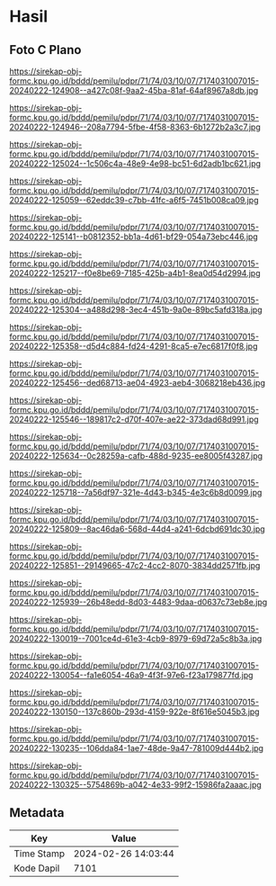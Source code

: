 # Hasil

## Foto C Plano

https://sirekap-obj-formc.kpu.go.id/bddd/pemilu/pdpr/71/74/03/10/07/7174031007015-20240222-124908--a427c08f-9aa2-45ba-81af-64af8967a8db.jpg

https://sirekap-obj-formc.kpu.go.id/bddd/pemilu/pdpr/71/74/03/10/07/7174031007015-20240222-124946--208a7794-5fbe-4f58-8363-6b1272b2a3c7.jpg

https://sirekap-obj-formc.kpu.go.id/bddd/pemilu/pdpr/71/74/03/10/07/7174031007015-20240222-125024--1c506c4a-48e9-4e98-bc51-6d2adb1bc621.jpg

https://sirekap-obj-formc.kpu.go.id/bddd/pemilu/pdpr/71/74/03/10/07/7174031007015-20240222-125059--62eddc39-c7bb-41fc-a6f5-7451b008ca09.jpg

https://sirekap-obj-formc.kpu.go.id/bddd/pemilu/pdpr/71/74/03/10/07/7174031007015-20240222-125141--b0812352-bb1a-4d61-bf29-054a73ebc446.jpg

https://sirekap-obj-formc.kpu.go.id/bddd/pemilu/pdpr/71/74/03/10/07/7174031007015-20240222-125217--f0e8be69-7185-425b-a4b1-8ea0d54d2994.jpg

https://sirekap-obj-formc.kpu.go.id/bddd/pemilu/pdpr/71/74/03/10/07/7174031007015-20240222-125304--a488d298-3ec4-451b-9a0e-89bc5afd318a.jpg

https://sirekap-obj-formc.kpu.go.id/bddd/pemilu/pdpr/71/74/03/10/07/7174031007015-20240222-125358--d5d4c884-fd24-4291-8ca5-e7ec6817f0f8.jpg

https://sirekap-obj-formc.kpu.go.id/bddd/pemilu/pdpr/71/74/03/10/07/7174031007015-20240222-125456--ded68713-ae04-4923-aeb4-3068218eb436.jpg

https://sirekap-obj-formc.kpu.go.id/bddd/pemilu/pdpr/71/74/03/10/07/7174031007015-20240222-125546--189817c2-d70f-407e-ae22-373dad68d991.jpg

https://sirekap-obj-formc.kpu.go.id/bddd/pemilu/pdpr/71/74/03/10/07/7174031007015-20240222-125634--0c28259a-cafb-488d-9235-ee8005f43287.jpg

https://sirekap-obj-formc.kpu.go.id/bddd/pemilu/pdpr/71/74/03/10/07/7174031007015-20240222-125718--7a56df97-321e-4d43-b345-4e3c6b8d0099.jpg

https://sirekap-obj-formc.kpu.go.id/bddd/pemilu/pdpr/71/74/03/10/07/7174031007015-20240222-125809--8ac46da6-568d-44d4-a241-6dcbd691dc30.jpg

https://sirekap-obj-formc.kpu.go.id/bddd/pemilu/pdpr/71/74/03/10/07/7174031007015-20240222-125851--29149665-47c2-4cc2-8070-3834dd2571fb.jpg

https://sirekap-obj-formc.kpu.go.id/bddd/pemilu/pdpr/71/74/03/10/07/7174031007015-20240222-125939--26b48edd-8d03-4483-9daa-d0637c73eb8e.jpg

https://sirekap-obj-formc.kpu.go.id/bddd/pemilu/pdpr/71/74/03/10/07/7174031007015-20240222-130019--7001ce4d-61e3-4cb9-8979-69d72a5c8b3a.jpg

https://sirekap-obj-formc.kpu.go.id/bddd/pemilu/pdpr/71/74/03/10/07/7174031007015-20240222-130054--fa1e6054-46a9-4f3f-97e6-f23a179877fd.jpg

https://sirekap-obj-formc.kpu.go.id/bddd/pemilu/pdpr/71/74/03/10/07/7174031007015-20240222-130150--137c860b-293d-4159-922e-8f616e5045b3.jpg

https://sirekap-obj-formc.kpu.go.id/bddd/pemilu/pdpr/71/74/03/10/07/7174031007015-20240222-130235--106dda84-1ae7-48de-9a47-781009d444b2.jpg

https://sirekap-obj-formc.kpu.go.id/bddd/pemilu/pdpr/71/74/03/10/07/7174031007015-20240222-130325--5754869b-a042-4e33-99f2-15986fa2aaac.jpg


## Metadata

| Key        | Value               |
| ---------- | ------------------- |
| Time Stamp | 2024-02-26 14:03:44 |
| Kode Dapil | 7101                |



